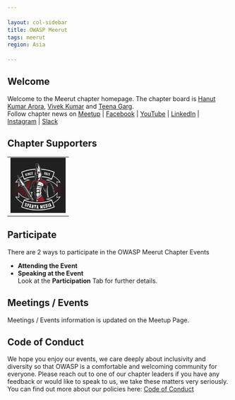 ```yaml
---

layout: col-sidebar
title: OWASP Meerut
tags: meerut
region: Asia

---
```


## Welcome
Welcome to the Meerut chapter homepage. The chapter board is [Hanut Kumar Arora](mailto:hanut.arora@owasp.org), [Vivek Kumar](mailto:vivek.kumar@owasp.org) and [Teena Garg](mailto:teena.garg@owasp.org).  
Follow chapter news on [Meetup](https://www.meetup.com/OWASP-Meerut-Chapter/) | [Facebook](https://www.facebook.com/OWASPMeerut) | [YouTube](https://www.youtube.com/channel/UC1PIyiJ4-X0OrOXiy0A1Y0g/) | [LinkedIn](https://www.linkedin.com/groups/10441368/) | [Instagram](https://www.instagram.com/OWASPMeerut) | [Slack](https://owasp.slack.com/messages/CJNJRF327)

## Chapter Supporters
<table cellpadding="15" cellspacing="0">
    <tr>
        <td><a href="mailto:ansh.malhotra149@gmail.com" target="_blank" rel="noopener"><img src="assets/images/supporter_sparta_media.jpeg" alt="Sparta Media" width="125px" height="125px"></a></td>
    </tr>
</table>

## Participate
There are 2 ways to participate in the OWASP Meerut Chapter Events
* **Attending the Event**
* **Speaking at the Event**  
Look at the **Participation** Tab for further details.

## Meetings / Events
Meetings / Events information is updated on the Meetup Page.

## Code of Conduct
We hope you enjoy our events, we care deeply about inclusivity and diversity so that OWASP is a comfortable and welcoming community for everyone. Please reach out to one of our chapter leaders if you have any feedback or would like to speak to us, we take these matters very seriously. You can find out more about our policies here: [Code of Conduct](/www-policy/operational/code-of-conduct.html)
